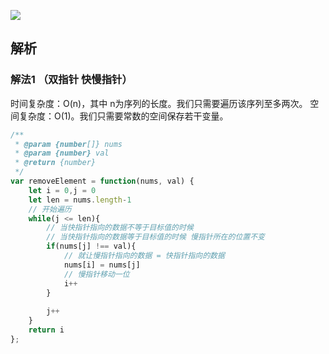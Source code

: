 ![](https://output66.oss-cn-beijing.aliyuncs.com/img/20210929102039.png)

## 解析
### 解法1 （双指针  快慢指针）
时间复杂度：O(n)，其中 n为序列的长度。我们只需要遍历该序列至多两次。
空间复杂度：O(1)。我们只需要常数的空间保存若干变量。
```js
/**
 * @param {number[]} nums
 * @param {number} val
 * @return {number} 
 */
var removeElement = function(nums, val) {
    let i = 0,j = 0
    let len = nums.length-1
    // 开始遍历
    while(j <= len){
        // 当快指针指向的数据不等于目标值的时候
        // 当快指针指向的数据等于目标值的时候 慢指针所在的位置不变
        if(nums[j] !== val){
            // 就让慢指针指向的数据 = 快指针指向的数据
            nums[i] = nums[j]
            // 慢指针移动一位
            i++
        }
    
        j++
    }
    return i
};
```
